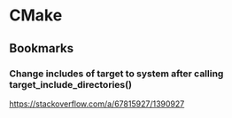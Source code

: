 # CMake

## Bookmarks

### Change includes of target to system after calling target_include_directories()

https://stackoverflow.com/a/67815927/1390927
